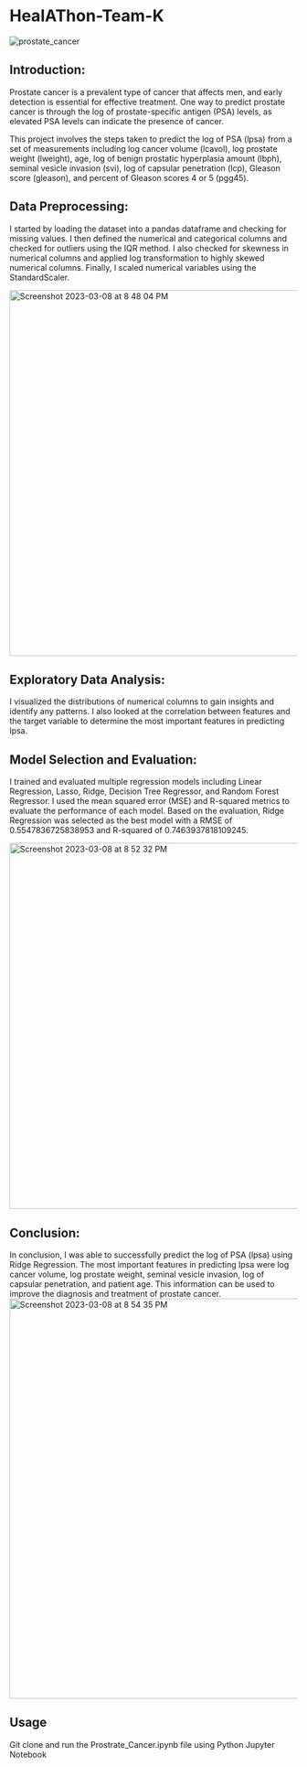 # HealAThon-Team-K

![prostate_cancer](https://user-images.githubusercontent.com/111196709/223775929-1f16162e-3d85-400b-af25-c087984b4fac.jpeg)

## Introduction: 

Prostate cancer is a prevalent type of cancer that affects men, and early detection is essential for effective treatment.
One way to predict prostate cancer is through the log of prostate-specific antigen (PSA) levels, as elevated PSA levels can indicate the presence of cancer. 

This project involves the steps taken to predict the log of PSA (lpsa) from a set of measurements including log cancer volume (lcavol), log prostate weight (lweight), age, log of benign prostatic hyperplasia amount (lbph), seminal vesicle invasion (svi), log of capsular penetration (lcp), Gleason score (gleason), and percent of Gleason scores 4 or 5 (pgg45). 

## Data Preprocessing: 

I started by loading the dataset into a pandas dataframe and checking for missing values. I then defined the numerical and categorical columns and checked for outliers using the IQR method. I also checked for skewness in numerical columns and applied log transformation to highly skewed numerical columns. Finally, I scaled numerical variables using the StandardScaler. 

<img width="640" alt="Screenshot 2023-03-08 at 8 48 04 PM" src="https://user-images.githubusercontent.com/111196709/223776591-42e83869-e2c3-42c5-8a83-4f741607df3f.png">

 
## Exploratory Data Analysis: 

I visualized the distributions of numerical columns to gain insights and identify any patterns. I also looked at the correlation between features and the target variable to determine the most important features in predicting lpsa. 

## Model Selection and Evaluation: 

I trained and evaluated multiple regression models including Linear Regression, Lasso, Ridge, Decision Tree Regressor, and Random Forest Regressor. I used the mean squared error (MSE) and R-squared metrics to evaluate the performance of each model. Based on the evaluation, Ridge Regression was selected as the best model with a RMSE of 0.5547836725838953 and R-squared of 0.7463937818109245.

<img width="640" alt="Screenshot 2023-03-08 at 8 52 32 PM" src="https://user-images.githubusercontent.com/111196709/223777463-0c772d54-092f-473a-962b-da46a98c88af.png">

## Conclusion: 

In conclusion, I was able to successfully predict the log of PSA (lpsa) using Ridge Regression. The most important features in predicting lpsa were log cancer volume, log prostate weight, seminal vesicle invasion, log of capsular penetration, and patient age. This information can be used to improve the diagnosis and treatment of prostate cancer. 
<img width="700" alt="Screenshot 2023-03-08 at 8 54 35 PM" src="https://user-images.githubusercontent.com/111196709/223777885-7be1b185-4582-4db3-9d8a-723c1e0cb76b.png">


## Usage
Git clone and run the Prostrate_Cancer.ipynb file using Python Jupyter Notebook
